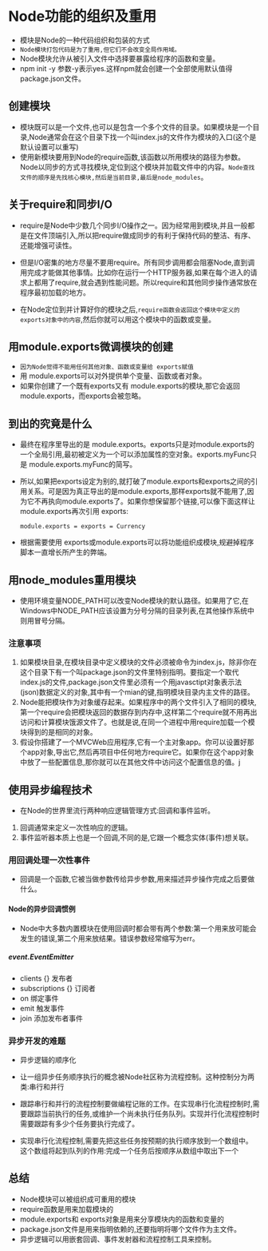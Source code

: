 # Node功能的组织及重用
* 模块是Node的一种代码组织和包装的方式
* `Node模块打包代码是为了重用,但它们不会改变全局作用域。`
* Node模块允许从被引入文件中选择要暴露给程序的函数和变量。
* npm init -y 参数-y表示yes.这样npm就会创建一个全部使用默认值得 package.json文件。

## 创建模块
* 模块既可以是一个文件,也可以是包含一个多个文件的目录。如果模块是一个目录,Node通常会在这个目录下找一个叫index.js的文件作为模块的入口(这个是默认设置可以重写)  
* 使用新模块要用到Node的require函数,该函数以所用模块的路径为参数。Node以同步的方式寻找模块,定位到这个模块并加载文件中的内容。`Node查找文件的顺序是先找核心模块,然后是当前目录,最后是node_modules`。

## 关于require和同步I/O 
* require是Node中少数几个同步I/O操作之一。因为经常用到模块,并且一般都是在文件顶端引入,所以把require做成同步的有利于保持代码的整洁、有序、还能增强可读性。
* 但是I/O密集的地方尽量不要用require。所有同步调用都会阻塞Node,直到调用完成才能做其他事情。比如你在运行一个HTTP服务器,如果在每个进入的请求上都用了require,就会遇到性能问题。所以require和其他同步操作通常放在程序最初加载的地方。
  

 * 在Node定位到并计算好你的模块之后,`require函数会返回这个模块中定义的 exports对象中的内容`,然后你就可以用这个模块中的函数或变量。 
## 用module.exports微调模块的创建
* `因为Node觉得不能用任何其他对象、函数或变量给 exports赋值`
* 用 module.exports可以对外提供单个变量、函数或者对象。
* 如果你创建了一个既有exports又有 module.exports的模块,那它会返回module.exports，而exports会被忽略。

## 到出的究竟是什么
* 最终在程序里导出的是 module.exports。exports只是对module.exports的一个全局引用,最初被定义为一个可以添加属性的空对象。exports.myFunc只是 module.exports.myFunc的简写。
* 所以,如果把exports设定为别的,就打破了module.exports和exports之间的引用关系。可是因为真正导出的是module.exports,那样exports就不能用了,因为它不再执向module.exports了。如果你想保留那个链接,可以像下面这样让module.exports再次引用 exports:
  
  ```
  module.exports = exports = Currency
  ```
* 根据需要使用 exports或module.exports可以将功能组织成模块,规避掉程序脚本一直增长所产生的弊端。 
## 用node_modules重用模块  

* 使用环境变量NODE_PATH可以改变Node模块的默认路径。如果用了它,在Windows中NODE_PATH应该设置为分号分隔的目录列表,在其他操作系统中则用冒号分隔。
### 注意事项 
1. 如果模块目录,在模块目录中定义模块的文件必须被命令为index.js，除非你在这个目录下有一个叫package.json的文件里特别指明。要指定一个取代index.js的文件,package.json文件里必须有一个用javasctipt对象表示法(json)数据定义的对象,其中有一个mian的键,指明模块目录内主文件的路径。
2. Node能把模块作为对象缓存起来。如果程序中的两个文件引入了相同的模块,第一个require会把模块返回的数据存到内存中,这样第二个require就不用再出访问和计算模块饿源文件了。也就是说,在同一个进程中用require加载一个模块得到的是相同的对象。
3. 假设你搭建了一个MVCWeb应用程序,它有一个主对象app。你可以设置好那个app对象,导出它,然后再项目中任何地方require它。如果你在这个app对象中放了一些配置信息,那你就可以在其他文件中访问这个配置信息的值。j

## 使用异步编程技术   
* 在Node的世界里流行两种响应逻辑管理方式:回调和事件监听。
1. 回调通常来定义一次性响应的逻辑。
2. 事件监听器本质上也是一个回调,不同的是,它跟一个概念实体(事件)想关联。  

### 用回调处理一次性事件
* 回调是一个函数,它被当做参数传给异步参数,用来描述异步操作完成之后要做什么。 

#### Node的异步回调惯例
* Node中大多数内置模块在使用回调时都会带有两个参数:第一个用来放可能会发生的错误,第二个用来放结果。错误参数经常缩写为err。  


##### event.EventEmitter
* clients {} 发布者
* subscriptions {} 订阅者
* on  绑定事件
* emit 触发事件
* join 添加发布者事件

### 异步开发的难题
* 异步逻辑的顺序化
* 让一组异步任务顺序执行的概念被Node社区称为流程控制。这种控制分为两类:串行和并行
* 跟踪串行和并行的流程控制要做编程记账的工作。在实现串行化流程控制时,需要跟踪当前执行的任务,或维护一个尚未执行任务队列。实现并行化流程控制时需要跟踪有多少个任务要执行完成了。
  
* 实现串行化流程控制,需要先把这些任务按预期的执行顺序放到一个数组中。 这个数组将起到队列的作用:完成一个任务后按顺序从数组中取出下一个 
  
 ## 总结
 * Node模块可以被组织成可重用的模块
 * require函数是用来加载模块的
 * module.exports和 exports对象是用来分享模块内的函数和变量的
 * package.json文件是用来指明依赖的,还要指明将哪个文件作为主文件。
 * 异步逻辑可以用嵌套回调、事件发射器和流程控制工具来控制。 
  
